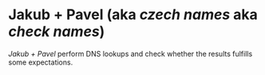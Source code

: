 # Jakub + Pavel (aka _czech names_ aka _check names_)

_Jakub + Pavel_ perform DNS lookups and check whether the results fulfills some expectations.
